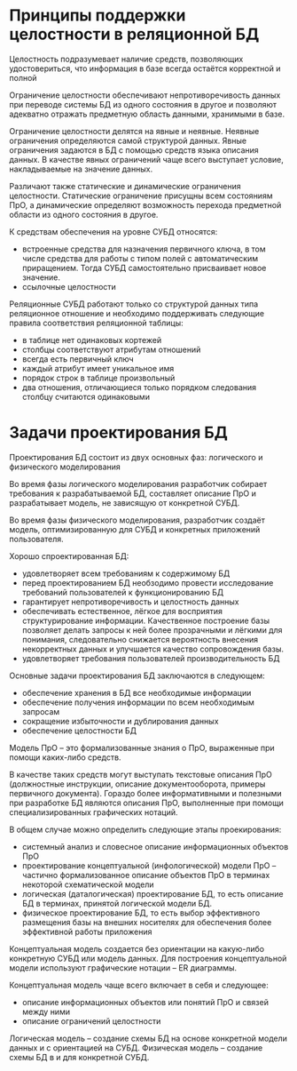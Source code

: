 # Принципы поддержки целостности в реляционной БД

Целостность подразумевает наличие средств, позволяющих удостовериться, что информация в базе всегда остаётся корректной и полной

Ограничение целостности обеспечивают непротиворечивость данных при переводе системы БД из одного состояния в другое и позволяют адекватно отражать предметную область данными, хранимыми в базе.

Ограничение целостности делятся на явные и неявные. Неявные ограничения определяются самой структурой данных. Явные ограничения задаются в БД с помощью средств языка описания данных. В качестве явных ограничений чаще всего выступает условие, накладываемые на значение данных.

Различают также статические и динамические ограничения целостности. Статические ограничение присущны всем состояниям ПрО, а динамические определяют возможность перехода предметной области из одного состояния в другое.

К средствам обеспечения на уровне СУБД относятся:

- встроенные средства для назначения первичного ключа, в том числе средства для работы с типом полей с автоматическим приращением. Тогда СУБД самостоятельно присваивает новое значение.
- ссылочные целостности

Реляционные СУБД работают только со структурой данных типа реляционное отношение и необходимо поддерживать следующие правила соответствия реляционной таблицы:

- в таблице нет одинаковых кортежей
- столбцы соответствуют атрибутам отношений
- всегда есть первичный ключ
- каждый атрибут имеет уникальное имя
- порядок строк в таблице произвольный
- два отношения, отличающиеся только порядком следования столбцу считаются одинаковыми

# Задачи проектирования БД

Проектирования БД состоит из двух основных фаз: логического и физического моделирования

Во время фазы логического моделирования разработчик собирает требования к разрабатываемой БД, составляет описание ПрО и разрабатывает модель, не зависящую от конкретной СУБД.

Во время фазы физического моделирования, разработчик создаёт модель, оптимизированную для СУБД и конкретных приложений пользователя.

Хорошо спроектированная БД:

- удовлетворяет всем требованиям к содержимому БД
- перед проектированием БД необзодимо провести исследование требований пользователей к функционированию БД
- гарантирует непротиворечивость и целостность данных
- обеспечивать естественное, лёгкое для восприятия структурирование информации. Качественное построение базы позволяет делать запросы к ней более прозрачными и лёгкими для понимания, следовательно снижается вероятность внесения некорректных данных и улучшается качество сопровождения базы.
- удовлетворяет требования пользователей производительность БД

Основные задачи проектирования БД заключаются в следующем:

- обеспечение хранения в БД все необходимые информации
- обеспечение получения информации по всем необходимым запросам
- сокращение избыточности и дублирования данных
- обеспечение целостности БД

Модель ПрО – это формализованные знания о ПрО, выраженные при помощи каких-либо средств.

В качестве таких средств могут выступать текстовые описания ПрО (должностные инструкции, описание документооборота, примеры первичного документа). Гораздо более информативными и полезными при разработке БД являются описания ПрО, выполненные при помощи специализированных графических нотаций.

В общем случае можно определить следующие этапы проекирования:

- системный анализ и словесное описание информационных объектов ПрО
- проектирование концептуальной (инфологической) модели ПрО – частично формализованное описание объектов ПрО в терминах некоторой схематической модели
- логическая (даталогическая) проектирование БД, то есть описание БД в терминах, принятой логической модели БД.
- физическое проектирование БД, то есть выбор эффективного размещения базы на внешних носителях для обеспечения более эффективной работы приложения

Концептуальная модель создается без ориентации на какую-либо конкретную СУБД или модель данных. Для построения концептуальной модели используют графические нотации – ER диаграммы.

Концептуальная модель чаще всего включает в себя и следующее:

- описание информационных объектов или понятий ПрО и связей между ними
- описание ограничений целостности

Логическая модель – создание схемы БД на основе конкретной модели данных и с ориентацией на СУБД.
Физическая модель – создание схемы БД в и для конкретной СУБД.
